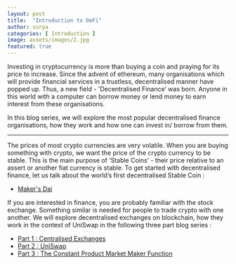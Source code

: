 ```yaml
---
layout: post
title:  "Introduction to DeFi"
author: surya
categories: [ Introduction ]
image: assets/images/2.jpg
featured: true
---
```


Investing in cryptocurrency is more than buying a coin and praying for its price to increase. Since the advent of ethereum, many organisations which will provide financial services in a trustless, decentralised manner have popped up. Thus, a new field - 'Decentralised Finance’ was born. Anyone in this world with a computer can borrow money or lend money to earn interest from these organisations.

In this blog series, we will explore the most popular decentralised finance organisations, how they work and how one can invest in/ borrow from them.

---

The prices of most crypto currencies are very volatile. When you are buying something with crypto, we want the price of the crypto currency to be stable. This is the main purpose of ‘Stable Coins’ - their price relative to an assert or another fiat currency is stable.
To get started with decentralised finance, let us talk about the world’s first decentralised Stable Coin :

* [Maker's Dai](https://blockchainiseasy.github.io/MakersDAI/)

If you are interested in finance, you are probably familiar with the stock exchange. Something similar is needed for people to trade crypto with one another. We will explore decentralised exchanges on blockchain, how they work in the context of UniSwap in the following three part blog series :

* [Part 1 : Centralised Exchanges](https://blockchainiseasy.github.io/decentralised-exchange-part-1/)
* [Part 2 : UniSwap](https://blockchainiseasy.github.io/decentralised-exchange-part-2/)
* [Part 3 : The Constant Product Market Maker Function](https://blockchainiseasy.github.io/decentralised-exchange-part-3/)